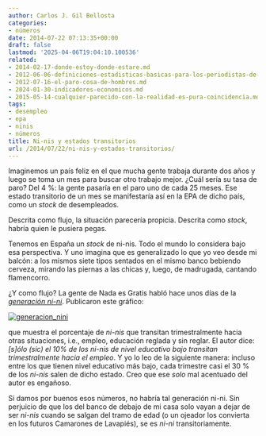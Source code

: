 ```yaml
---
author: Carlos J. Gil Bellosta
categories:
- números
date: 2014-07-22 07:13:35+00:00
draft: false
lastmod: '2025-04-06T19:04:10.100536'
related:
- 2014-02-17-donde-estoy-donde-estare.md
- 2012-06-06-definiciones-estadisticas-basicas-para-los-periodistas-de-el-economista.md
- 2012-07-16-el-paro-cosa-de-hombres.md
- 2024-01-30-indicadores-economicos.md
- 2015-05-14-cualquier-parecido-con-la-realidad-es-pura-coincidencia.md
tags:
- desempleo
- epa
- ninis
- números
title: Ni-nis y estados transitorios
url: /2014/07/22/ni-nis-y-estados-transitorios/
---
```


Imaginemos un país feliz en el que mucha gente trabaja durante dos años y luego se toma un mes para buscar otro trabajo mejor. ¿Cuál sería su tasa de paro? Del 4 %: la gente pasaría en el paro uno de cada 25 meses. Ese estado transitorio de un mes se manifestaría así en la EPA de dicho país, como un _stock_ de desempleados.

Descrita como flujo, la situación parecería propicia. Descrita como _stock_, habría quien le pusiera pegas.

Tenemos en España un _stock_ de ni-nis. Todo el mundo lo considera bajo esa perspectiva. Y uno imagina que es generalizado lo que yo veo desde mi balcón: a los mismos siete tipos sentados en el mismo banco bebiendo cerveza, mirando las piernas a las chicas y, luego, de madrugada, cantando flamencorro.

¿Y como flujo? La gente de Nada es Gratis habló hace unos días de la [_generación ni-ni_](http://www.fedeablogs.net/economia/?p=38056). Publicaron este gráfico:

[![generacion_nini](/wp-uploads/2014/07/generacion_nini.png#center)
](/wp-uploads/2014/07/generacion_nini.png#center)

que muestra el porcentaje de _ni-nis_ que transitan trimestralmente hacia otras situaciones, i.e., empleo, educación reglada y sin reglar. El autor dice: _[s]ólo (sic) el 10% de los ni-nis de nivel educativo bajo transitan trimestralmente hacia el empleo_. Y yo lo leo de la siguiente manera: incluso entre los que tienen nivel educativo más bajo, cada trimestre casi el 30 % de los _ni-nis_ salen de dicho estado. Creo que ese _solo_ mal acentuado del autor es engañoso.

Si damos por buenos esos números, no habría tal generación ni-ni. Sin perjuicio de que los del banco de debajo de mi casa solo vayan a dejar de ser _ni-nis_ cuando se salgan del tramo de edad (o un ojeador los convierta en los futuros Camarones de Lavapiés), se es _ni-ni_ transitoriamente.